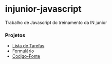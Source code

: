 # injunior-javascript
Trabalho de Javascript do treinamento da IN junior


### Projetos

* [Lista de Tarefas](http://rmourao.com.br/injunior-javascript)
* [Formulário](http://rmourao.com.br/injunior-javascript/form.html)
* [Codigo-Fonte](https://github.com/romulomourao/injunior-javascript/tree/gh-pages)
